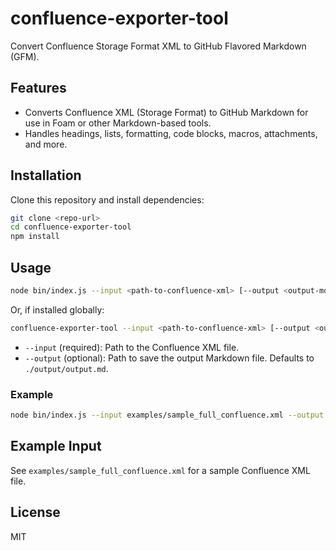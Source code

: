 # confluence-exporter-tool

Convert Confluence Storage Format XML to GitHub Flavored Markdown (GFM).

## Features
- Converts Confluence XML (Storage Format) to GitHub Markdown for use in Foam or other Markdown-based tools.
- Handles headings, lists, formatting, code blocks, macros, attachments, and more.

## Installation

Clone this repository and install dependencies:

```bash
git clone <repo-url>
cd confluence-exporter-tool
npm install
```

## Usage

```bash
node bin/index.js --input <path-to-confluence-xml> [--output <output-md-file>]
```

Or, if installed globally:

```bash
confluence-exporter-tool --input <path-to-confluence-xml> [--output <output-md-file>]
```

- `--input` (required): Path to the Confluence XML file.
- `--output` (optional): Path to save the output Markdown file. Defaults to `./output/output.md`.

### Example

```bash
node bin/index.js --input examples/sample_full_confluence.xml --output output.md
```

## Example Input
See `examples/sample_full_confluence.xml` for a sample Confluence XML file.

## License
MIT

